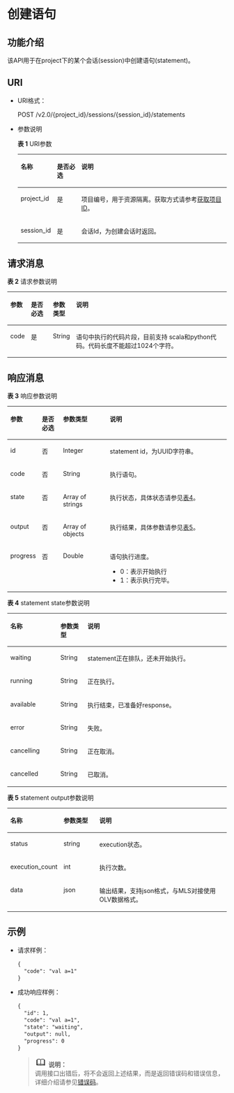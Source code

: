 # 创建语句<a name="dli_02_0119"></a>

## 功能介绍<a name="zh-cn_topic_0103343297_zh-cn_topic_0102902519_s1f0e4fd3d502405199f36f78e68721aa"></a>

该API用于在project下的某个会话\(session\)中创建语句\(statement\)。

## URI<a name="zh-cn_topic_0103343297_zh-cn_topic_0102902519_s9e1b8ec5b57c422a942b19835da7d66e"></a>

-   URI格式：

    POST /v2.0/\{project\_id\}/sessions/\{session\_id\}/statements

-   参数说明

    **表 1**  URI参数

    <a name="zh-cn_topic_0103343297_zh-cn_topic_0102902519_zh-cn_topic_0069077803_table60779388"></a>
    <table><thead align="left"><tr id="zh-cn_topic_0103343297_zh-cn_topic_0102902519_zh-cn_topic_0069077803_row61411666"><th class="cellrowborder" valign="top" width="12.121212121212121%" id="mcps1.2.4.1.1"><p id="zh-cn_topic_0103343297_zh-cn_topic_0102902519_a420a62a594f9410eaea229ffc8037a61"><a name="zh-cn_topic_0103343297_zh-cn_topic_0102902519_a420a62a594f9410eaea229ffc8037a61"></a><a name="zh-cn_topic_0103343297_zh-cn_topic_0102902519_a420a62a594f9410eaea229ffc8037a61"></a>名称</p>
    </th>
    <th class="cellrowborder" valign="top" width="12.121212121212121%" id="mcps1.2.4.1.2"><p id="zh-cn_topic_0103343297_zh-cn_topic_0102902519_zh-cn_topic_0069077803_p873025824211"><a name="zh-cn_topic_0103343297_zh-cn_topic_0102902519_zh-cn_topic_0069077803_p873025824211"></a><a name="zh-cn_topic_0103343297_zh-cn_topic_0102902519_zh-cn_topic_0069077803_p873025824211"></a>是否必选</p>
    </th>
    <th class="cellrowborder" valign="top" width="75.75757575757575%" id="mcps1.2.4.1.3"><p id="zh-cn_topic_0103343297_zh-cn_topic_0102902519_a692d3cd97b464aed90ba6d841900a4a5"><a name="zh-cn_topic_0103343297_zh-cn_topic_0102902519_a692d3cd97b464aed90ba6d841900a4a5"></a><a name="zh-cn_topic_0103343297_zh-cn_topic_0102902519_a692d3cd97b464aed90ba6d841900a4a5"></a>说明</p>
    </th>
    </tr>
    </thead>
    <tbody><tr id="zh-cn_topic_0103343297_zh-cn_topic_0102902519_zh-cn_topic_0069077803_row48589216"><td class="cellrowborder" valign="top" width="12.121212121212121%" headers="mcps1.2.4.1.1 "><p id="zh-cn_topic_0103343297_zh-cn_topic_0102902519_zh-cn_topic_0069077803_p43412436"><a name="zh-cn_topic_0103343297_zh-cn_topic_0102902519_zh-cn_topic_0069077803_p43412436"></a><a name="zh-cn_topic_0103343297_zh-cn_topic_0102902519_zh-cn_topic_0069077803_p43412436"></a>project_id</p>
    </td>
    <td class="cellrowborder" valign="top" width="12.121212121212121%" headers="mcps1.2.4.1.2 "><p id="zh-cn_topic_0103343297_zh-cn_topic_0102902519_zh-cn_topic_0069077803_p26746391"><a name="zh-cn_topic_0103343297_zh-cn_topic_0102902519_zh-cn_topic_0069077803_p26746391"></a><a name="zh-cn_topic_0103343297_zh-cn_topic_0102902519_zh-cn_topic_0069077803_p26746391"></a>是</p>
    </td>
    <td class="cellrowborder" valign="top" width="75.75757575757575%" headers="mcps1.2.4.1.3 "><p id="p1310472724012"><a name="p1310472724012"></a><a name="p1310472724012"></a>项目编号，用于资源隔离。获取方式请参考<a href="获取项目ID.md">获取项目ID</a>。</p>
    </td>
    </tr>
    <tr id="zh-cn_topic_0103343297_zh-cn_topic_0102902519_row13549154174812"><td class="cellrowborder" valign="top" width="12.121212121212121%" headers="mcps1.2.4.1.1 "><p id="zh-cn_topic_0103343297_zh-cn_topic_0102902519_p113618246534"><a name="zh-cn_topic_0103343297_zh-cn_topic_0102902519_p113618246534"></a><a name="zh-cn_topic_0103343297_zh-cn_topic_0102902519_p113618246534"></a>session_id</p>
    </td>
    <td class="cellrowborder" valign="top" width="12.121212121212121%" headers="mcps1.2.4.1.2 "><p id="zh-cn_topic_0103343297_zh-cn_topic_0102902519_p14361112495316"><a name="zh-cn_topic_0103343297_zh-cn_topic_0102902519_p14361112495316"></a><a name="zh-cn_topic_0103343297_zh-cn_topic_0102902519_p14361112495316"></a>是</p>
    </td>
    <td class="cellrowborder" valign="top" width="75.75757575757575%" headers="mcps1.2.4.1.3 "><p id="zh-cn_topic_0103343297_zh-cn_topic_0102902519_p1336172413538"><a name="zh-cn_topic_0103343297_zh-cn_topic_0102902519_p1336172413538"></a><a name="zh-cn_topic_0103343297_zh-cn_topic_0102902519_p1336172413538"></a>会话Id，为创建会话时返回。</p>
    </td>
    </tr>
    </tbody>
    </table>


## 请求消息<a name="zh-cn_topic_0103343297_zh-cn_topic_0102902519_section20458182103"></a>

**表 2**  请求参数说明

<a name="zh-cn_topic_0103343297_zh-cn_topic_0102902519_table179951251504"></a>
<table><thead align="left"><tr id="zh-cn_topic_0103343297_zh-cn_topic_0102902519_row21116408"><th class="cellrowborder" valign="top" width="7.449999999999999%" id="mcps1.2.5.1.1"><p id="zh-cn_topic_0103343297_zh-cn_topic_0102902519_p221862014"><a name="zh-cn_topic_0103343297_zh-cn_topic_0102902519_p221862014"></a><a name="zh-cn_topic_0103343297_zh-cn_topic_0102902519_p221862014"></a>参数</p>
</th>
<th class="cellrowborder" valign="top" width="10.24%" id="mcps1.2.5.1.2"><p id="zh-cn_topic_0103343297_zh-cn_topic_0102902519_p173767015"><a name="zh-cn_topic_0103343297_zh-cn_topic_0102902519_p173767015"></a><a name="zh-cn_topic_0103343297_zh-cn_topic_0102902519_p173767015"></a>是否必选</p>
</th>
<th class="cellrowborder" valign="top" width="9.66%" id="mcps1.2.5.1.3"><p id="zh-cn_topic_0103343297_zh-cn_topic_0102902519_p2486705"><a name="zh-cn_topic_0103343297_zh-cn_topic_0102902519_p2486705"></a><a name="zh-cn_topic_0103343297_zh-cn_topic_0102902519_p2486705"></a>参数类型</p>
</th>
<th class="cellrowborder" valign="top" width="72.65%" id="mcps1.2.5.1.4"><p id="zh-cn_topic_0103343297_zh-cn_topic_0102902519_p4746002"><a name="zh-cn_topic_0103343297_zh-cn_topic_0102902519_p4746002"></a><a name="zh-cn_topic_0103343297_zh-cn_topic_0102902519_p4746002"></a>说明</p>
</th>
</tr>
</thead>
<tbody><tr id="zh-cn_topic_0103343297_zh-cn_topic_0102902519_row1573617015"><td class="cellrowborder" valign="top" width="7.449999999999999%" headers="mcps1.2.5.1.1 "><p id="zh-cn_topic_0103343297_zh-cn_topic_0102902519_p4812616011"><a name="zh-cn_topic_0103343297_zh-cn_topic_0102902519_p4812616011"></a><a name="zh-cn_topic_0103343297_zh-cn_topic_0102902519_p4812616011"></a>code</p>
</td>
<td class="cellrowborder" valign="top" width="10.24%" headers="mcps1.2.5.1.2 "><p id="zh-cn_topic_0103343297_zh-cn_topic_0102902519_p189861003"><a name="zh-cn_topic_0103343297_zh-cn_topic_0102902519_p189861003"></a><a name="zh-cn_topic_0103343297_zh-cn_topic_0102902519_p189861003"></a>是</p>
</td>
<td class="cellrowborder" valign="top" width="9.66%" headers="mcps1.2.5.1.3 "><p id="zh-cn_topic_0103343297_zh-cn_topic_0102902519_p16105611018"><a name="zh-cn_topic_0103343297_zh-cn_topic_0102902519_p16105611018"></a><a name="zh-cn_topic_0103343297_zh-cn_topic_0102902519_p16105611018"></a>String</p>
</td>
<td class="cellrowborder" valign="top" width="72.65%" headers="mcps1.2.5.1.4 "><p id="zh-cn_topic_0103343297_zh-cn_topic_0102902519_p311266013"><a name="zh-cn_topic_0103343297_zh-cn_topic_0102902519_p311266013"></a><a name="zh-cn_topic_0103343297_zh-cn_topic_0102902519_p311266013"></a>语句中执行的代码片段，目前支持 scala和python代码。代码长度不能超过1024个字符。</p>
</td>
</tr>
</tbody>
</table>

## 响应消息<a name="zh-cn_topic_0103343297_zh-cn_topic_0102902519_sd1ecb66580054b2ea403be8b2272a2c7"></a>

**表 3**  响应参数说明

<a name="zh-cn_topic_0103343297_zh-cn_topic_0102902519_zh-cn_topic_0069077927_table56638444"></a>
<table><thead align="left"><tr id="zh-cn_topic_0103343297_zh-cn_topic_0102902519_zh-cn_topic_0069077927_row48911609"><th class="cellrowborder" valign="top" width="12.02%" id="mcps1.2.5.1.1"><p id="zh-cn_topic_0103343297_zh-cn_topic_0102902519_ae076f6b3f1bf463b9cc087fc566253d5"><a name="zh-cn_topic_0103343297_zh-cn_topic_0102902519_ae076f6b3f1bf463b9cc087fc566253d5"></a><a name="zh-cn_topic_0103343297_zh-cn_topic_0102902519_ae076f6b3f1bf463b9cc087fc566253d5"></a>参数</p>
</th>
<th class="cellrowborder" valign="top" width="9.78%" id="mcps1.2.5.1.2"><p id="p2037119251638"><a name="p2037119251638"></a><a name="p2037119251638"></a>是否必选</p>
</th>
<th class="cellrowborder" valign="top" width="21.77%" id="mcps1.2.5.1.3"><p id="zh-cn_topic_0103343297_zh-cn_topic_0102902519_a59685f4525af4d82a623288ff8ccb0f4"><a name="zh-cn_topic_0103343297_zh-cn_topic_0102902519_a59685f4525af4d82a623288ff8ccb0f4"></a><a name="zh-cn_topic_0103343297_zh-cn_topic_0102902519_a59685f4525af4d82a623288ff8ccb0f4"></a>参数类型</p>
</th>
<th class="cellrowborder" valign="top" width="56.43%" id="mcps1.2.5.1.4"><p id="zh-cn_topic_0103343297_zh-cn_topic_0102902519_zh-cn_topic_0069077927_p632718127368"><a name="zh-cn_topic_0103343297_zh-cn_topic_0102902519_zh-cn_topic_0069077927_p632718127368"></a><a name="zh-cn_topic_0103343297_zh-cn_topic_0102902519_zh-cn_topic_0069077927_p632718127368"></a>说明</p>
</th>
</tr>
</thead>
<tbody><tr id="zh-cn_topic_0103343297_zh-cn_topic_0102902519_row1458133461718"><td class="cellrowborder" valign="top" width="12.02%" headers="mcps1.2.5.1.1 "><p id="zh-cn_topic_0103343297_zh-cn_topic_0102902519_p2567123413172"><a name="zh-cn_topic_0103343297_zh-cn_topic_0102902519_p2567123413172"></a><a name="zh-cn_topic_0103343297_zh-cn_topic_0102902519_p2567123413172"></a>id</p>
</td>
<td class="cellrowborder" valign="top" width="9.78%" headers="mcps1.2.5.1.2 "><p id="p1337212251033"><a name="p1337212251033"></a><a name="p1337212251033"></a>否</p>
</td>
<td class="cellrowborder" valign="top" width="21.77%" headers="mcps1.2.5.1.3 "><p id="zh-cn_topic_0103343297_zh-cn_topic_0102902519_p125671734151716"><a name="zh-cn_topic_0103343297_zh-cn_topic_0102902519_p125671734151716"></a><a name="zh-cn_topic_0103343297_zh-cn_topic_0102902519_p125671734151716"></a>Integer</p>
</td>
<td class="cellrowborder" valign="top" width="56.43%" headers="mcps1.2.5.1.4 "><p id="zh-cn_topic_0103343297_zh-cn_topic_0102902519_p195671034131716"><a name="zh-cn_topic_0103343297_zh-cn_topic_0102902519_p195671034131716"></a><a name="zh-cn_topic_0103343297_zh-cn_topic_0102902519_p195671034131716"></a>statement id，为UUID字符串。</p>
</td>
</tr>
<tr id="zh-cn_topic_0103343297_row359012552218"><td class="cellrowborder" valign="top" width="12.02%" headers="mcps1.2.5.1.1 "><p id="zh-cn_topic_0103343297_p5590255522"><a name="zh-cn_topic_0103343297_p5590255522"></a><a name="zh-cn_topic_0103343297_p5590255522"></a>code</p>
</td>
<td class="cellrowborder" valign="top" width="9.78%" headers="mcps1.2.5.1.2 "><p id="p137218252319"><a name="p137218252319"></a><a name="p137218252319"></a>否</p>
</td>
<td class="cellrowborder" valign="top" width="21.77%" headers="mcps1.2.5.1.3 "><p id="zh-cn_topic_0103343297_p2590455826"><a name="zh-cn_topic_0103343297_p2590455826"></a><a name="zh-cn_topic_0103343297_p2590455826"></a>String</p>
</td>
<td class="cellrowborder" valign="top" width="56.43%" headers="mcps1.2.5.1.4 "><p id="zh-cn_topic_0103343297_p7590355228"><a name="zh-cn_topic_0103343297_p7590355228"></a><a name="zh-cn_topic_0103343297_p7590355228"></a>执行语句。</p>
</td>
</tr>
<tr id="zh-cn_topic_0103343297_zh-cn_topic_0102902519_row16580134101712"><td class="cellrowborder" valign="top" width="12.02%" headers="mcps1.2.5.1.1 "><p id="zh-cn_topic_0103343297_zh-cn_topic_0102902519_p107121737111210"><a name="zh-cn_topic_0103343297_zh-cn_topic_0102902519_p107121737111210"></a><a name="zh-cn_topic_0103343297_zh-cn_topic_0102902519_p107121737111210"></a>state</p>
</td>
<td class="cellrowborder" valign="top" width="9.78%" headers="mcps1.2.5.1.2 "><p id="p137212257319"><a name="p137212257319"></a><a name="p137212257319"></a>否</p>
</td>
<td class="cellrowborder" valign="top" width="21.77%" headers="mcps1.2.5.1.3 "><p id="zh-cn_topic_0103343297_zh-cn_topic_0102902519_p13712133771220"><a name="zh-cn_topic_0103343297_zh-cn_topic_0102902519_p13712133771220"></a><a name="zh-cn_topic_0103343297_zh-cn_topic_0102902519_p13712133771220"></a>Array of strings</p>
</td>
<td class="cellrowborder" valign="top" width="56.43%" headers="mcps1.2.5.1.4 "><p id="zh-cn_topic_0103343297_zh-cn_topic_0102902519_p091813192171"><a name="zh-cn_topic_0103343297_zh-cn_topic_0102902519_p091813192171"></a><a name="zh-cn_topic_0103343297_zh-cn_topic_0102902519_p091813192171"></a>执行状态，具体状态请参见<a href="#zh-cn_topic_0103343297_zh-cn_topic_0102902519_table8918210140">表4</a>。</p>
</td>
</tr>
<tr id="zh-cn_topic_0103343297_zh-cn_topic_0102902519_row5580123412179"><td class="cellrowborder" valign="top" width="12.02%" headers="mcps1.2.5.1.1 "><p id="zh-cn_topic_0103343297_zh-cn_topic_0102902519_p0712153710120"><a name="zh-cn_topic_0103343297_zh-cn_topic_0102902519_p0712153710120"></a><a name="zh-cn_topic_0103343297_zh-cn_topic_0102902519_p0712153710120"></a>output</p>
</td>
<td class="cellrowborder" valign="top" width="9.78%" headers="mcps1.2.5.1.2 "><p id="p153721725236"><a name="p153721725236"></a><a name="p153721725236"></a>否</p>
</td>
<td class="cellrowborder" valign="top" width="21.77%" headers="mcps1.2.5.1.3 "><p id="zh-cn_topic_0103343297_zh-cn_topic_0102902519_p17712153715121"><a name="zh-cn_topic_0103343297_zh-cn_topic_0102902519_p17712153715121"></a><a name="zh-cn_topic_0103343297_zh-cn_topic_0102902519_p17712153715121"></a>Array of objects</p>
</td>
<td class="cellrowborder" valign="top" width="56.43%" headers="mcps1.2.5.1.4 "><p id="zh-cn_topic_0103343297_zh-cn_topic_0102902519_p171310378123"><a name="zh-cn_topic_0103343297_zh-cn_topic_0102902519_p171310378123"></a><a name="zh-cn_topic_0103343297_zh-cn_topic_0102902519_p171310378123"></a>执行结果，具体参数请参见<a href="#zh-cn_topic_0103343297_zh-cn_topic_0102902519_table129161416168">表5</a>。</p>
</td>
</tr>
<tr id="zh-cn_topic_0103343297_row202361018181416"><td class="cellrowborder" valign="top" width="12.02%" headers="mcps1.2.5.1.1 "><p id="zh-cn_topic_0103343297_p19236161831417"><a name="zh-cn_topic_0103343297_p19236161831417"></a><a name="zh-cn_topic_0103343297_p19236161831417"></a>progress</p>
</td>
<td class="cellrowborder" valign="top" width="9.78%" headers="mcps1.2.5.1.2 "><p id="p19372152513314"><a name="p19372152513314"></a><a name="p19372152513314"></a>否</p>
</td>
<td class="cellrowborder" valign="top" width="21.77%" headers="mcps1.2.5.1.3 "><p id="zh-cn_topic_0103343297_p1623612182145"><a name="zh-cn_topic_0103343297_p1623612182145"></a><a name="zh-cn_topic_0103343297_p1623612182145"></a>Double</p>
</td>
<td class="cellrowborder" valign="top" width="56.43%" headers="mcps1.2.5.1.4 "><p id="p166843119512"><a name="p166843119512"></a><a name="p166843119512"></a>语句执行进度。</p>
<a name="ul9896695517"></a><a name="ul9896695517"></a><ul id="ul9896695517"><li>0：表示开始执行</li><li>1：表示执行完毕。</li></ul>
</td>
</tr>
</tbody>
</table>

**表 4**  statement state参数说明

<a name="zh-cn_topic_0103343297_zh-cn_topic_0102902519_table8918210140"></a>
<table><thead align="left"><tr id="zh-cn_topic_0103343297_zh-cn_topic_0102902519_row1492112191420"><th class="cellrowborder" valign="top" width="22.82%" id="mcps1.2.4.1.1"><p id="zh-cn_topic_0103343297_zh-cn_topic_0102902519_p13528142011516"><a name="zh-cn_topic_0103343297_zh-cn_topic_0102902519_p13528142011516"></a><a name="zh-cn_topic_0103343297_zh-cn_topic_0102902519_p13528142011516"></a>名称</p>
</th>
<th class="cellrowborder" valign="top" width="12.35%" id="mcps1.2.4.1.2"><p id="zh-cn_topic_0103343302_p1271095120195"><a name="zh-cn_topic_0103343302_p1271095120195"></a><a name="zh-cn_topic_0103343302_p1271095120195"></a>参数类型</p>
</th>
<th class="cellrowborder" valign="top" width="64.83%" id="mcps1.2.4.1.3"><p id="p1817210468918"><a name="p1817210468918"></a><a name="p1817210468918"></a>说明</p>
</th>
</tr>
</thead>
<tbody><tr id="zh-cn_topic_0103343297_zh-cn_topic_0102902519_row119214218141"><td class="cellrowborder" valign="top" width="22.82%" headers="mcps1.2.4.1.1 "><p id="zh-cn_topic_0103343297_zh-cn_topic_0102902519_p8528102015150"><a name="zh-cn_topic_0103343297_zh-cn_topic_0102902519_p8528102015150"></a><a name="zh-cn_topic_0103343297_zh-cn_topic_0102902519_p8528102015150"></a>waiting</p>
</td>
<td class="cellrowborder" valign="top" width="12.35%" headers="mcps1.2.4.1.2 "><p id="zh-cn_topic_0103343302_p2024084872012"><a name="zh-cn_topic_0103343302_p2024084872012"></a><a name="zh-cn_topic_0103343302_p2024084872012"></a>String</p>
</td>
<td class="cellrowborder" valign="top" width="64.83%" headers="mcps1.2.4.1.3 "><p id="zh-cn_topic_0103343297_zh-cn_topic_0102902519_p155289209158"><a name="zh-cn_topic_0103343297_zh-cn_topic_0102902519_p155289209158"></a><a name="zh-cn_topic_0103343297_zh-cn_topic_0102902519_p155289209158"></a>statement正在排队，还未开始执行。</p>
</td>
</tr>
<tr id="zh-cn_topic_0103343297_zh-cn_topic_0102902519_row13926251410"><td class="cellrowborder" valign="top" width="22.82%" headers="mcps1.2.4.1.1 "><p id="zh-cn_topic_0103343297_zh-cn_topic_0102902519_p452862051517"><a name="zh-cn_topic_0103343297_zh-cn_topic_0102902519_p452862051517"></a><a name="zh-cn_topic_0103343297_zh-cn_topic_0102902519_p452862051517"></a>running</p>
</td>
<td class="cellrowborder" valign="top" width="12.35%" headers="mcps1.2.4.1.2 "><p id="zh-cn_topic_0103343302_p924064814204"><a name="zh-cn_topic_0103343302_p924064814204"></a><a name="zh-cn_topic_0103343302_p924064814204"></a>String</p>
</td>
<td class="cellrowborder" valign="top" width="64.83%" headers="mcps1.2.4.1.3 "><p id="zh-cn_topic_0103343297_zh-cn_topic_0102902519_p17528120171511"><a name="zh-cn_topic_0103343297_zh-cn_topic_0102902519_p17528120171511"></a><a name="zh-cn_topic_0103343297_zh-cn_topic_0102902519_p17528120171511"></a>正在执行。</p>
</td>
</tr>
<tr id="zh-cn_topic_0103343297_zh-cn_topic_0102902519_row19929216140"><td class="cellrowborder" valign="top" width="22.82%" headers="mcps1.2.4.1.1 "><p id="zh-cn_topic_0103343297_zh-cn_topic_0102902519_p5528192020151"><a name="zh-cn_topic_0103343297_zh-cn_topic_0102902519_p5528192020151"></a><a name="zh-cn_topic_0103343297_zh-cn_topic_0102902519_p5528192020151"></a>available</p>
</td>
<td class="cellrowborder" valign="top" width="12.35%" headers="mcps1.2.4.1.2 "><p id="zh-cn_topic_0103343302_p1523811485203"><a name="zh-cn_topic_0103343302_p1523811485203"></a><a name="zh-cn_topic_0103343302_p1523811485203"></a>String</p>
</td>
<td class="cellrowborder" valign="top" width="64.83%" headers="mcps1.2.4.1.3 "><p id="zh-cn_topic_0103343297_zh-cn_topic_0102902519_p16528112018152"><a name="zh-cn_topic_0103343297_zh-cn_topic_0102902519_p16528112018152"></a><a name="zh-cn_topic_0103343297_zh-cn_topic_0102902519_p16528112018152"></a>执行结束，已准备好response。</p>
</td>
</tr>
<tr id="zh-cn_topic_0103343297_zh-cn_topic_0102902519_row195491012191514"><td class="cellrowborder" valign="top" width="22.82%" headers="mcps1.2.4.1.1 "><p id="zh-cn_topic_0103343297_zh-cn_topic_0102902519_p3528192018151"><a name="zh-cn_topic_0103343297_zh-cn_topic_0102902519_p3528192018151"></a><a name="zh-cn_topic_0103343297_zh-cn_topic_0102902519_p3528192018151"></a>error</p>
</td>
<td class="cellrowborder" valign="top" width="12.35%" headers="mcps1.2.4.1.2 "><p id="zh-cn_topic_0103343302_p162373486205"><a name="zh-cn_topic_0103343302_p162373486205"></a><a name="zh-cn_topic_0103343302_p162373486205"></a>String</p>
</td>
<td class="cellrowborder" valign="top" width="64.83%" headers="mcps1.2.4.1.3 "><p id="zh-cn_topic_0103343297_zh-cn_topic_0102902519_p1952813201154"><a name="zh-cn_topic_0103343297_zh-cn_topic_0102902519_p1952813201154"></a><a name="zh-cn_topic_0103343297_zh-cn_topic_0102902519_p1952813201154"></a>失败。</p>
</td>
</tr>
<tr id="zh-cn_topic_0103343297_zh-cn_topic_0102902519_row031601551510"><td class="cellrowborder" valign="top" width="22.82%" headers="mcps1.2.4.1.1 "><p id="zh-cn_topic_0103343297_zh-cn_topic_0102902519_p1152812071518"><a name="zh-cn_topic_0103343297_zh-cn_topic_0102902519_p1152812071518"></a><a name="zh-cn_topic_0103343297_zh-cn_topic_0102902519_p1152812071518"></a>cancelling</p>
</td>
<td class="cellrowborder" valign="top" width="12.35%" headers="mcps1.2.4.1.2 "><p id="p5390521192112"><a name="p5390521192112"></a><a name="p5390521192112"></a>String</p>
</td>
<td class="cellrowborder" valign="top" width="64.83%" headers="mcps1.2.4.1.3 "><p id="zh-cn_topic_0103343297_zh-cn_topic_0102902519_p1552882071512"><a name="zh-cn_topic_0103343297_zh-cn_topic_0102902519_p1552882071512"></a><a name="zh-cn_topic_0103343297_zh-cn_topic_0102902519_p1552882071512"></a>正在取消。</p>
</td>
</tr>
<tr id="zh-cn_topic_0103343297_zh-cn_topic_0102902519_row568011811159"><td class="cellrowborder" valign="top" width="22.82%" headers="mcps1.2.4.1.1 "><p id="zh-cn_topic_0103343297_zh-cn_topic_0102902519_p14528162041512"><a name="zh-cn_topic_0103343297_zh-cn_topic_0102902519_p14528162041512"></a><a name="zh-cn_topic_0103343297_zh-cn_topic_0102902519_p14528162041512"></a>cancelled</p>
</td>
<td class="cellrowborder" valign="top" width="12.35%" headers="mcps1.2.4.1.2 "><p id="p07429321175"><a name="p07429321175"></a><a name="p07429321175"></a>String</p>
</td>
<td class="cellrowborder" valign="top" width="64.83%" headers="mcps1.2.4.1.3 "><p id="zh-cn_topic_0103343297_zh-cn_topic_0102902519_p15283201150"><a name="zh-cn_topic_0103343297_zh-cn_topic_0102902519_p15283201150"></a><a name="zh-cn_topic_0103343297_zh-cn_topic_0102902519_p15283201150"></a>已取消。</p>
</td>
</tr>
</tbody>
</table>

**表 5**  statement output参数说明

<a name="zh-cn_topic_0103343297_zh-cn_topic_0102902519_table129161416168"></a>
<table><thead align="left"><tr id="zh-cn_topic_0103343297_zh-cn_topic_0102902519_row99169415162"><th class="cellrowborder" valign="top" width="19%" id="mcps1.2.4.1.1"><p id="zh-cn_topic_0103343297_zh-cn_topic_0102902519_p124726344160"><a name="zh-cn_topic_0103343297_zh-cn_topic_0102902519_p124726344160"></a><a name="zh-cn_topic_0103343297_zh-cn_topic_0102902519_p124726344160"></a>名称</p>
</th>
<th class="cellrowborder" valign="top" width="17%" id="mcps1.2.4.1.2"><p id="p16240134121017"><a name="p16240134121017"></a><a name="p16240134121017"></a>参数类型</p>
</th>
<th class="cellrowborder" valign="top" width="64%" id="mcps1.2.4.1.3"><p id="p1568691115106"><a name="p1568691115106"></a><a name="p1568691115106"></a>说明</p>
</th>
</tr>
</thead>
<tbody><tr id="zh-cn_topic_0103343297_zh-cn_topic_0102902519_row149164419169"><td class="cellrowborder" valign="top" width="19%" headers="mcps1.2.4.1.1 "><p id="zh-cn_topic_0103343297_zh-cn_topic_0102902519_p247217345162"><a name="zh-cn_topic_0103343297_zh-cn_topic_0102902519_p247217345162"></a><a name="zh-cn_topic_0103343297_zh-cn_topic_0102902519_p247217345162"></a>status</p>
</td>
<td class="cellrowborder" valign="top" width="17%" headers="mcps1.2.4.1.2 "><p id="zh-cn_topic_0103343297_zh-cn_topic_0102902519_p94721534191615"><a name="zh-cn_topic_0103343297_zh-cn_topic_0102902519_p94721534191615"></a><a name="zh-cn_topic_0103343297_zh-cn_topic_0102902519_p94721534191615"></a>string</p>
</td>
<td class="cellrowborder" valign="top" width="64%" headers="mcps1.2.4.1.3 "><p id="zh-cn_topic_0103343297_zh-cn_topic_0102902519_p19472834161619"><a name="zh-cn_topic_0103343297_zh-cn_topic_0102902519_p19472834161619"></a><a name="zh-cn_topic_0103343297_zh-cn_topic_0102902519_p19472834161619"></a>execution状态。</p>
</td>
</tr>
<tr id="zh-cn_topic_0103343297_zh-cn_topic_0102902519_row691610451612"><td class="cellrowborder" valign="top" width="19%" headers="mcps1.2.4.1.1 "><p id="zh-cn_topic_0103343297_zh-cn_topic_0102902519_p147213345166"><a name="zh-cn_topic_0103343297_zh-cn_topic_0102902519_p147213345166"></a><a name="zh-cn_topic_0103343297_zh-cn_topic_0102902519_p147213345166"></a>execution_count</p>
</td>
<td class="cellrowborder" valign="top" width="17%" headers="mcps1.2.4.1.2 "><p id="zh-cn_topic_0103343297_zh-cn_topic_0102902519_p19472103416165"><a name="zh-cn_topic_0103343297_zh-cn_topic_0102902519_p19472103416165"></a><a name="zh-cn_topic_0103343297_zh-cn_topic_0102902519_p19472103416165"></a>int</p>
</td>
<td class="cellrowborder" valign="top" width="64%" headers="mcps1.2.4.1.3 "><p id="zh-cn_topic_0103343297_zh-cn_topic_0102902519_p147213341169"><a name="zh-cn_topic_0103343297_zh-cn_topic_0102902519_p147213341169"></a><a name="zh-cn_topic_0103343297_zh-cn_topic_0102902519_p147213341169"></a>执行次数。</p>
</td>
</tr>
<tr id="zh-cn_topic_0103343297_zh-cn_topic_0102902519_row179167431614"><td class="cellrowborder" valign="top" width="19%" headers="mcps1.2.4.1.1 "><p id="zh-cn_topic_0103343297_zh-cn_topic_0102902519_p44725349164"><a name="zh-cn_topic_0103343297_zh-cn_topic_0102902519_p44725349164"></a><a name="zh-cn_topic_0103343297_zh-cn_topic_0102902519_p44725349164"></a>data</p>
</td>
<td class="cellrowborder" valign="top" width="17%" headers="mcps1.2.4.1.2 "><p id="zh-cn_topic_0103343297_zh-cn_topic_0102902519_p12472934191612"><a name="zh-cn_topic_0103343297_zh-cn_topic_0102902519_p12472934191612"></a><a name="zh-cn_topic_0103343297_zh-cn_topic_0102902519_p12472934191612"></a>json</p>
</td>
<td class="cellrowborder" valign="top" width="64%" headers="mcps1.2.4.1.3 "><p id="zh-cn_topic_0103343297_zh-cn_topic_0102902519_p1347311344167"><a name="zh-cn_topic_0103343297_zh-cn_topic_0102902519_p1347311344167"></a><a name="zh-cn_topic_0103343297_zh-cn_topic_0102902519_p1347311344167"></a>输出结果，支持json格式，与MLS对接使用OLV数据格式。</p>
</td>
</tr>
</tbody>
</table>

## 示例<a name="zh-cn_topic_0103343297_zh-cn_topic_0102902519_section17446171164041"></a>

-   请求样例：

    ```
    {
      "code": "val a=1"
    }
    ```

-   成功响应样例：

    ```
    {
      "id": 1,
      "code": "val a=1",
      "state": "waiting",
      "output": null,
      "progress": 0
    }
    ```

    >![](public_sys-resources/icon-note.gif) **说明：**   
    >调用接口出错后，将不会返回上述结果，而是返回错误码和错误信息，详细介绍请参见[错误码](错误码.md)。  


